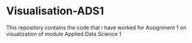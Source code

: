 # Visualisation-ADS1
This repository contains the code that i have worked for Assignment 1 on visualization of module Applied Data Science 1

